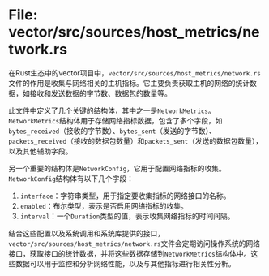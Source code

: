# File: vector/src/sources/host_metrics/network.rs

在Rust生态中的vector项目中，`vector/src/sources/host_metrics/network.rs`文件的作用是收集与网络相关的主机指标。它主要负责获取主机的网络的统计数据，如接收和发送数据的字节数、数据包的数量等。

此文件中定义了几个关键的结构体，其中之一是`NetworkMetrics`。`NetworkMetrics`结构体用于存储网络指标数据，包含了多个字段，如`bytes_received`（接收的字节数）、`bytes_sent`（发送的字节数）、`packets_received`（接收的数据包数量）和`packets_sent`（发送的数据包数量），以及其他辅助字段。

另一个重要的结构体是`NetworkConfig`，它用于配置网络指标的收集。`NetworkConfig`结构体有以下几个字段：

1. `interface`：字符串类型，用于指定要收集指标的网络接口的名称。
2. `enabled`：布尔类型，表示是否启用网络指标的收集。
3. `interval`：一个`Duration`类型的值，表示收集网络指标的时间间隔。

结合这些配置以及系统调用和系统库提供的接口，`vector/src/sources/host_metrics/network.rs`文件会定期访问操作系统的网络接口，获取接口的统计数据，并将这些数据存储到`NetworkMetrics`结构体中。这些数据可以用于监控和分析网络性能，以及与其他指标进行相关性分析。

